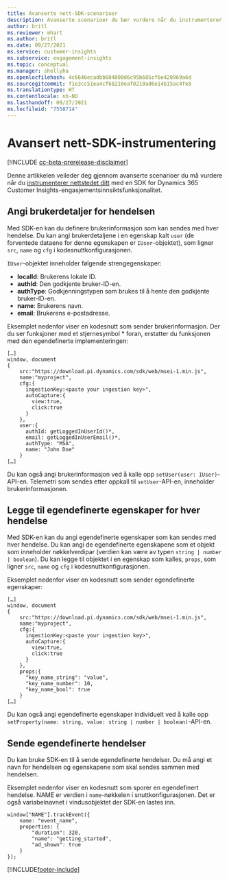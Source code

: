 ```yaml
---
title: Avanserte nett-SDK-scenarioer
description: Avanserte scenarioer du bør vurdere når du instrumenterer nettstedet med en SDK.
author: britl
ms.reviewer: mhart
ms.author: britl
ms.date: 09/27/2021
ms.service: customer-insights
ms.subservice: engagement-insights
ms.topic: conceptual
ms.manager: shellyha
ms.openlocfilehash: 4c6646ecadbb604000d6c95b685cf6e420969a6d
ms.sourcegitcommit: f1e3cc51ea4cf68210eaf0210ad6e14b15ac4fe8
ms.translationtype: HT
ms.contentlocale: nb-NO
ms.lasthandoff: 09/27/2021
ms.locfileid: "7558714"
---
```

# <a name="advanced-web-sdk-instrumentation"></a>Avansert nett-SDK-instrumentering

[!INCLUDE [cc-beta-prerelease-disclaimer](includes/cc-beta-prerelease-disclaimer.md)]

Denne artikkelen veileder deg gjennom avanserte scenarioer du må vurdere når du [instrumenterer nettstedet ditt](instrument-website.md) med en SDK for Dynamics 365 Customer Insights-engasjementsinnsiktsfunksjonalitet.

## <a name="setting-user-details-for-your-event"></a>Angi brukerdetaljer for hendelsen

Med SDK-en kan du definere brukerinformasjon som kan sendes med hver hendelse. Du kan angi brukerdetaljene i en egenskap kalt `user` (de forventede dataene for denne egenskapen er `IUser`-objektet), som ligner `src`, `name` og `cfg` i kodesnuttkonfigurasjonen.

`IUser`-objektet inneholder følgende strengegenskaper:

- **localId**: Brukerens lokale ID.
- **authId**: Den godkjente bruker-ID-en.
- **authType**: Godkjenningstypen som brukes til å hente den godkjente bruker-ID-en.
- **name**: Brukerens navn.
- **email**: Brukerens e-postadresse.

Eksemplet nedenfor viser en kodesnutt som sender brukerinformasjon. Der du ser funksjoner med et stjernesymbol * foran, erstatter du funksjonen med den egendefinerte implementeringen:

```
[…]
window, document
{
    src:"https://download.pi.dynamics.com/sdk/web/msei-1.min.js",
    name:"myproject",
    cfg:{
      ingestionKey:<paste your ingestion key>",
      autoCapture:{
        view:true,
        click:true
      }
    },
    user:{
      authId: getLoggedInUserId()*,
      email: getLoggedInUserEmail()*,
      authType: "MSA",
      name: "John Doe"
    }
[…]
```

Du kan også angi brukerinformasjon ved å kalle opp `setUser(user: IUser)`-API-en. Telemetri som sendes etter oppkall til `setUser`-API-en, inneholder brukerinformasjonen.

## <a name="adding-custom-properties-for-each-event"></a>Legge til egendefinerte egenskaper for hver hendelse

Med SDK-en kan du angi egendefinerte egenskaper som kan sendes med hver hendelse. Du kan angi de egendefinerte egenskapene som et objekt som inneholder nøkkelverdipar (verdien kan være av typen `string | number | boolean`). Du kan legge til objektet i en egenskap som kalles, `props`, som ligner `src`, `name` og `cfg` i kodesnuttkonfigurasjonen.

Eksemplet nedenfor viser en kodesnutt som sender egendefinerte egenskaper:

```
[…]
window, document
{
    src:"https://download.pi.dynamics.com/sdk/web/msei-1.min.js",
    name:"myproject",
    cfg:{
      ingestionKey:<paste your ingestion key>",
      autoCapture:{
        view:true,
        click:true
      }
    },
    props:{
      "key_name_string": "value",
      "key_name_number": 10,
      "key_name_bool": true
    }
[…]
```

Du kan også angi egendefinerte egenskaper individuelt ved å kalle opp `setProperty(name: string, value: string | number | boolean)`-API-en.

## <a name="sending-custom-events"></a>Sende egendefinerte hendelser

Du kan bruke SDK-en til å sende egendefinerte hendelser. Du må angi et navn for hendelsen og egenskapene som skal sendes sammen med hendelsen.

Eksemplet nedenfor viser en kodesnutt som sporer en egendefinert hendelse. NAME er verdien i `name`-nøkkelen i snuttkonfigurasjonen. Det er også variabelnavnet i vindusobjektet der SDK-en lastes inn.

```
window["NAME"].trackEvent({
    name: "event_name",
    properties: {
        "duration": 320,
        "name": "getting_started",
        "ad_shown": true
    }
});
```


[!INCLUDE[footer-include](../includes/footer-banner.md)]
